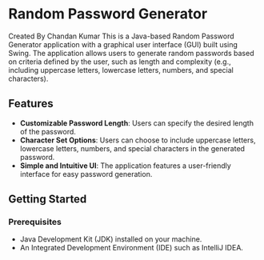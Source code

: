 # Random Password Generator
Created By Chandan Kumar 
This is a Java-based Random Password Generator application with a graphical user interface (GUI) built using Swing. 
The application allows users to generate random passwords based on criteria defined by the user, such as length and complexity 
(e.g., including uppercase letters, lowercase letters, numbers, and special characters).

## Features

- **Customizable Password Length**: Users can specify the desired length of the password.
- **Character Set Options**: Users can choose to include uppercase letters, lowercase letters, numbers, and special characters in the generated password.
- **Simple and Intuitive UI**: The application features a user-friendly interface for easy password generation.

## Getting Started

### Prerequisites

- Java Development Kit (JDK) installed on your machine.
- An Integrated Development Environment (IDE) such as IntelliJ IDEA.

